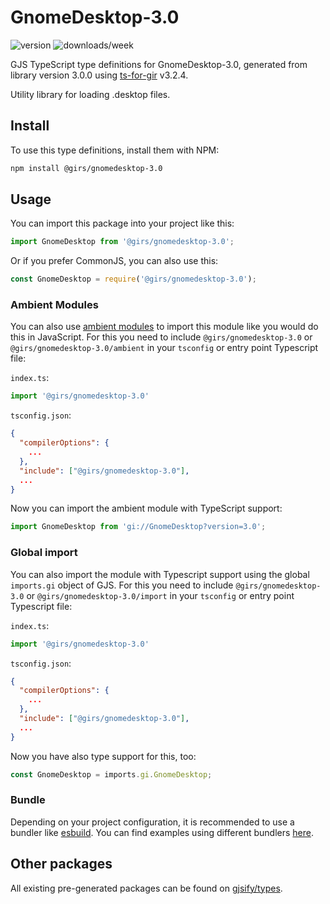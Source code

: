 
# GnomeDesktop-3.0

![version](https://img.shields.io/npm/v/@girs/gnomedesktop-3.0)
![downloads/week](https://img.shields.io/npm/dw/@girs/gnomedesktop-3.0)


GJS TypeScript type definitions for GnomeDesktop-3.0, generated from library version 3.0.0 using [ts-for-gir](https://github.com/gjsify/ts-for-gir) v3.2.4.

Utility library for loading .desktop files.

## Install

To use this type definitions, install them with NPM:
```bash
npm install @girs/gnomedesktop-3.0
```

## Usage

You can import this package into your project like this:
```ts
import GnomeDesktop from '@girs/gnomedesktop-3.0';
```

Or if you prefer CommonJS, you can also use this:
```ts
const GnomeDesktop = require('@girs/gnomedesktop-3.0');
```

### Ambient Modules

You can also use [ambient modules](https://github.com/gjsify/ts-for-gir/tree/main/packages/cli#ambient-modules) to import this module like you would do this in JavaScript.
For this you need to include `@girs/gnomedesktop-3.0` or `@girs/gnomedesktop-3.0/ambient` in your `tsconfig` or entry point Typescript file:

`index.ts`:
```ts
import '@girs/gnomedesktop-3.0'
```

`tsconfig.json`:
```json
{
  "compilerOptions": {
    ...
  },
  "include": ["@girs/gnomedesktop-3.0"],
  ...
}
```

Now you can import the ambient module with TypeScript support: 

```ts
import GnomeDesktop from 'gi://GnomeDesktop?version=3.0';
```

### Global import

You can also import the module with Typescript support using the global `imports.gi` object of GJS.
For this you need to include `@girs/gnomedesktop-3.0` or `@girs/gnomedesktop-3.0/import` in your `tsconfig` or entry point Typescript file:

`index.ts`:
```ts
import '@girs/gnomedesktop-3.0'
```

`tsconfig.json`:
```json
{
  "compilerOptions": {
    ...
  },
  "include": ["@girs/gnomedesktop-3.0"],
  ...
}
```

Now you have also type support for this, too:

```ts
const GnomeDesktop = imports.gi.GnomeDesktop;
```

### Bundle

Depending on your project configuration, it is recommended to use a bundler like [esbuild](https://esbuild.github.io/). You can find examples using different bundlers [here](https://github.com/gjsify/ts-for-gir/tree/main/examples).

## Other packages

All existing pre-generated packages can be found on [gjsify/types](https://github.com/gjsify/types).

